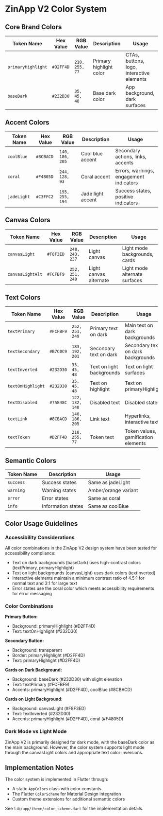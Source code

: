 # ZinApp V2 Color System

## Core Brand Colors

| Token Name | Hex Value | RGB Value | Description | Usage |
|------------|-----------|-----------|-------------|-------|
| `primaryHighlight` | `#D2FF4D` | `210, 255, 77` | Primary highlight color | CTAs, buttons, logo, interactive elements |
| `baseDark` | `#232D30` | `35, 45, 48` | Base dark color | App background, dark surfaces |

## Accent Colors

| Token Name | Hex Value | RGB Value | Description | Usage |
|------------|-----------|-----------|-------------|-------|
| `coolBlue` | `#8CBACD` | `140, 186, 205` | Cool blue accent | Secondary actions, links, accents |
| `coral` | `#F4805D` | `244, 128, 93` | Coral accent | Errors, warnings, engagement indicators |
| `jadeLight` | `#C3FFC2` | `195, 255, 194` | Jade light accent | Success states, positive indicators |

## Canvas Colors

| Token Name | Hex Value | RGB Value | Description | Usage |
|------------|-----------|-----------|-------------|-------|
| `canvasLight` | `#F8F3ED` | `248, 243, 237` | Light canvas | Light mode backgrounds, cards |
| `canvasLightAlt` | `#FCFBF9` | `252, 251, 249` | Light canvas alternate | Light mode alternate surfaces |

## Text Colors

| Token Name | Hex Value | RGB Value | Description | Usage |
|------------|-----------|-----------|-------------|-------|
| `textPrimary` | `#FCFBF9` | `252, 251, 249` | Primary text on dark | Main text on dark backgrounds |
| `textSecondary` | `#B7C0C9` | `183, 192, 201` | Secondary text on dark | Secondary text on dark backgrounds |
| `textInverted` | `#232D30` | `35, 45, 48` | Text on light backgrounds | Text on light surfaces |
| `textOnHighlight` | `#232D30` | `35, 45, 48` | Text on highlight | Text on primaryHighlight |
| `textDisabled` | `#7A848C` | `122, 132, 140` | Disabled text | Disabled states |
| `textLink` | `#8CBACD` | `140, 186, 205` | Link text | Hyperlinks, interactive text |
| `textToken` | `#D2FF4D` | `210, 255, 77` | Token text | Token values, gamification elements |

## Semantic Colors

| Token Name | Description | Usage |
|------------|-------------|-------|
| `success` | Success states | Same as jadeLight |
| `warning` | Warning states | Amber/orange variant |
| `error` | Error states | Same as coral |
| `info` | Information states | Same as coolBlue |

## Color Usage Guidelines

### Accessibility Considerations

All color combinations in the ZinApp V2 design system have been tested for accessibility compliance:

- Text on dark backgrounds (baseDark) uses high-contrast colors (textPrimary, primaryHighlight)
- Text on light backgrounds (canvasLight) uses dark colors (textInverted)
- Interactive elements maintain a minimum contrast ratio of 4.5:1 for normal text and 3:1 for large text
- Error states use the coral color which meets accessibility requirements for error messaging

### Color Combinations

**Primary Button:**
- Background: primaryHighlight (#D2FF4D)
- Text: textOnHighlight (#232D30)

**Secondary Button:**
- Background: transparent
- Border: primaryHighlight (#D2FF4D)
- Text: primaryHighlight (#D2FF4D)

**Cards on Dark Background:**
- Background: baseDark (#232D30) with slight elevation
- Text: textPrimary (#FCFBF9)
- Accents: primaryHighlight (#D2FF4D), coolBlue (#8CBACD)

**Cards on Light Background:**
- Background: canvasLight (#F8F3ED)
- Text: textInverted (#232D30)
- Accents: primaryHighlight (#D2FF4D), coral (#F4805D)

### Dark Mode vs Light Mode

ZinApp V2 is primarily designed for dark mode, with the baseDark color as the main background. However, the color system supports light mode through the canvasLight colors and appropriate text color inversions.

## Implementation Notes

The color system is implemented in Flutter through:
- A static `AppColors` class with color constants
- The Flutter `ColorScheme` for Material Design integration
- Custom theme extensions for additional semantic colors

See `lib/app/theme/color_scheme.dart` for the implementation details.
